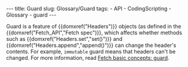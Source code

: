 --- title: Guard slug: Glossary/Guard tags: - API - CodingScripting - Glossary - guard ---

Guard is a feature of {{domxref("Headers")}} objects (as defined in the {{domxref("Fetch\_API","Fetch spec")}}, which affects whether methods such as {{domxref("Headers.set","set()")}} and {{domxref("Headers.append","append()")}} can change the header's contents. For example, `immutable` guard means that headers can't be changed. For more information, read [Fetch basic concepts: guard](/en-US/docs/Web/API/Fetch_API/Basic_concepts#guard).
